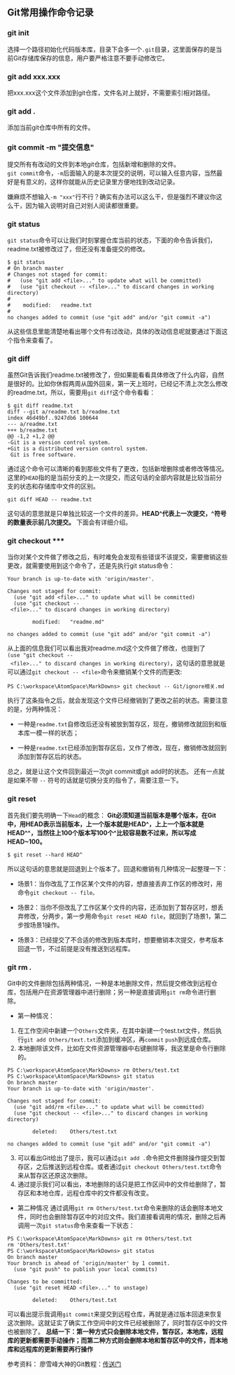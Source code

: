 ## Git常用操作命令记录

### git init
选择一个路径初始化代码版本库，目录下会多一个`.git`目录，这里面保存的是当前Git存储库保存的信息，用户要严格注意不要手动修改它。
### git add xxx.xxx
把xxx.xxx这个文件添加到git仓库，文件名对上就好，不需要索引相对路径。
### git add .
添加当前git仓库中所有的文件。
### git commit -m "提交信息"
提交所有有改动的文件到本地git仓库，包括新增和删除的文件。  
`git commit`命令，`-m`后面输入的是本次提交的说明，可以输入任意内容，当然最好是有意义的，这样你就能从历史记录里方便地找到改动记录。

嫌麻烦不想输入`-m "xxx"`行不行？确实有办法可以这么干，但是强烈不建议你这么干，因为输入说明对自己对别人阅读都很重要。
### git status
`git status`命令可以让我们时刻掌握仓库当前的状态，下面的命令告诉我们，readme.txt被修改过了，但还没有准备提交的修改。
```
$ git status
# On branch master
# Changes not staged for commit:
#   (use "git add <file>..." to update what will be committed)
#   (use "git checkout -- <file>..." to discard changes in working directory)
#
#    modified:   readme.txt
#
no changes added to commit (use "git add" and/or "git commit -a")
```
从这些信息里能清楚地看出哪个文件有过改动，具体的改动信息呢就要通过下面这个指令来查看了。
### git diff

虽然Git告诉我们readme.txt被修改了，但如果能看看具体修改了什么内容，自然是很好的。比如你休假两周从国外回来，第一天上班时，已经记不清上次怎么修改的readme.txt，所以，需要用`git diff`这个命令看看：
```git
$ git diff readme.txt
diff --git a/readme.txt b/readme.txt
index 46d49bf..9247db6 100644
--- a/readme.txt
+++ b/readme.txt
@@ -1,2 +1,2 @@
-Git is a version control system.
+Git is a distributed version control system.
 Git is free software.
```
通过这个命令可以清晰的看到那些文件有了更改，包括新增删除或者修改等情况。
这里的`HEAD`指的是当前分支的上一次提交，而这句话的全部内容就是比较当前分支的状态和存储库中文件的区别。
```
git diff HEAD -- readme.txt
```
这句话的意思就是只单独比较这一个文件的差异。**HEAD\^代表上一次提交，\^符号的数量表示前几次提交。** 下面会有详细介绍。
### git checkout ***
当你对某个文件做了修改之后，有时难免会发现有些错误不该提交，需要撤销这些更改，就需要使用到这个命令了，还是先执行git status命令：
```
Your branch is up-to-date with 'origin/master'.
 
Changes not staged for commit:
  (use "git add <file>..." to update what will be committed)
  (use "git checkout -- <file>..." to discard changes in working directory)
 
        modified:   "readme.md"
 
no changes added to commit (use "git add" and/or "git commit -a")
```
从上面的信息我们可以看出我对readme.md这个文件做了修改，也提到了`(use "git checkout -- <file>..." to discard changes in working directory)`，这句话的意思就是可以通过`git checkout -- <file>`命令来撤销某个文件的而更改:
```
PS C:\workspace\AtomSpace\MarkDowns> git checkout -- Git/ignore相关.md
```
执行了这条指令之后，就会发现这个文件已经撤销到了更改之前的状态。需要注意的是，分两种情况：
* 一种是`readme.txt`自修改后还没有被放到暂存区，现在，撤销修改就回到和版本库一模一样的状态；

* 一种是`readme.txt`已经添加到暂存区后，又作了修改，现在，撤销修改就回到添加到暂存区后的状态。

总之，就是让这个文件回到最近一次git commit或git add时的状态。
还有一点就是如果不带 `--` 符号的话就是切换分支的指令了，需要注意一下。
### git reset
首先我们要先明确一下`Head`的概念：
**Git必须知道当前版本是哪个版本，在Git中，用HEAD表示当前版本，上一个版本就是HEAD\^，上上一个版本就是HEAD\^\^，当然往上100个版本写100个\^比较容易数不过来，所以写成HEAD~100。**
```
$ git reset --hard HEAD^
```
所以这句话的意思就是回退到上个版本了。回退和撤销有几种情况一起整理一下：
* 场景1：当你改乱了工作区某个文件的内容，想直接丢弃工作区的修改时，用命令`git checkout -- file。`

* 场景2：当你不但改乱了工作区某个文件的内容，还添加到了暂存区时，想丢弃修改，分两步，第一步用命令`git reset HEAD file`，就回到了场景1，第二步按场景1操作。

* 场景3：已经提交了不合适的修改到版本库时，想要撤销本次提交，参考版本回退一节，不过前提是没有推送到远程库。
### git rm ***.***
Git中的文件删除包括两种情况，一种是本地删除文件，然后提交修改到远程仓库，包括用户在资源管理器中进行删除；另一种是直接调用`git rm`命令进行删除。
* 第一种情况：
1. 在工作空间中新建一个`Others`文件夹，在其中新建一个test.txt文件，然后执行`git add Others/text.txt`添加到缓冲区，再`commit` `push`到远成仓库。
2. 本地删除该文件，比如在文件资源管理器中右键删除等，我这里是命令行删除的。
```
PS C:\workspace\AtomSpace\MarkDowns> rm Others/test.txt
PS C:\workspace\AtomSpace\MarkDowns> git status
On branch master
Your branch is up-to-date with 'origin/master'.

Changes not staged for commit:
  (use "git add/rm <file>..." to update what will be committed)
  (use "git checkout -- <file>..." to discard changes in working directory)

        deleted:    Others/test.txt

no changes added to commit (use "git add" and/or "git commit -a")
```
3. 可以看出Git给出了提示，我可以通过`git add .`命令把文件删除操作提交到暂存区，之后推送到远程仓库。或者通过`git checkout Others/test.txt`命令来从暂存区还原这次删除。
4. 通过提示我们可以看出，本地删除的话只是把工作区间中的文件给删除了，暂存区和本地仓库，远程仓库中的文件都没有改变。
* 第二种情况
通过调用`git rm Others/test.txt`命令来删除的话会删除本地文件，同时也会删除暂存区中的对应文件。我们直接看调用的情况，删除之后再调用一次`git status`命令来查看一下状态：
```
PS C:\workspace\AtomSpace\MarkDowns> git rm Others/test.txt
rm 'Others/test.txt'
PS C:\workspace\AtomSpace\MarkDowns> git status
On branch master
Your branch is ahead of 'origin/master' by 1 commit.
  (use "git push" to publish your local commits)

Changes to be committed:
  (use "git reset HEAD <file>..." to unstage)

        deleted:    Others/test.txt
```
可以看出提示我调用`git commit`来提交到远程仓库，再就是通过版本回退来恢复这次删除。这就证实了确实工作空间中的文件已经被删除了，同时暂存区中的文件也被删除了。
**总结一下：第一种方式只会删除本地文件，暂存区，本地库，远程库的更新都需要手动操作；而第二种方式则会删除本地和暂存区中的文件，而本地库和远程库的更新需要再行操作**

参考资料：
廖雪峰大神的Git教程：[传送门](https://www.liaoxuefeng.com/wiki/0013739516305929606dd18361248578c67b8067c8c017b000)
